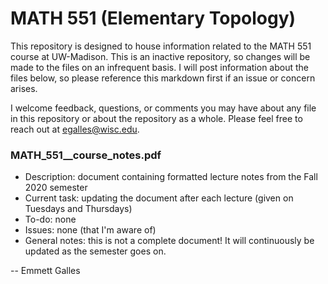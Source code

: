 # MATH 551 (Elementary Topology)

This repository is designed to house information related to the MATH 551 course at UW-Madison. This is an inactive repository, so changes will be made to the files on an infrequent basis. I will post information about the files below, so please reference this markdown first if an issue or concern arises.

I welcome feedback, questions, or comments you may have about any file in this repository or about the repository as a whole. Please feel free to reach out at egalles@wisc.edu. 

### MATH_551__course_notes.pdf

  - Description: document containing formatted lecture notes from the Fall 2020 semester
  - Current task: updating the document after each lecture (given on Tuesdays and Thursdays)
  - To-do: none
  - Issues: none (that I'm aware of)
  - General notes: this is not a complete document! It will continuously be updated as the semester goes on.

-- Emmett Galles